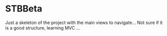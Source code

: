 # STBBeta

Just a skeleton of the project with the main views to navigate...
Not sure if it is a good structure, learning MVC ...

